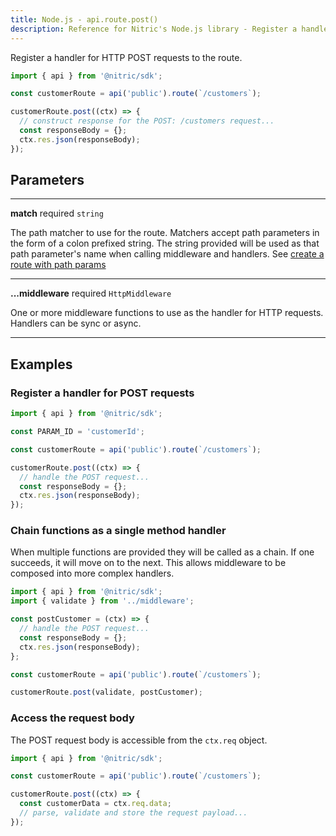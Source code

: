 ```yaml
---
title: Node.js - api.route.post()
description: Reference for Nitric's Node.js library - Register a handler for HTTP POST requests to the route.
---
```


Register a handler for HTTP POST requests to the route.

```javascript
import { api } from '@nitric/sdk';

const customerRoute = api('public').route(`/customers`);

customerRoute.post((ctx) => {
  // construct response for the POST: /customers request...
  const responseBody = {};
  ctx.res.json(responseBody);
});
```

## Parameters

---

**match** required `string`

The path matcher to use for the route. Matchers accept path parameters in the form of a colon prefixed string. The string provided will be used as that path parameter's name when calling middleware and handlers. See [create a route with path params](#create-a-route-with-path-params)

---

**...middleware** required `HttpMiddleware`

One or more middleware functions to use as the handler for HTTP requests. Handlers can be sync or async.

---

## Examples

### Register a handler for POST requests

```javascript
import { api } from '@nitric/sdk';

const PARAM_ID = 'customerId';

const customerRoute = api('public').route(`/customers`);

customerRoute.post((ctx) => {
  // handle the POST request...
  const responseBody = {};
  ctx.res.json(responseBody);
});
```

### Chain functions as a single method handler

When multiple functions are provided they will be called as a chain. If one succeeds, it will move on to the next. This allows middleware to be composed into more complex handlers.

```javascript
import { api } from '@nitric/sdk';
import { validate } from '../middleware';

const postCustomer = (ctx) => {
  // handle the POST request...
  const responseBody = {};
  ctx.res.json(responseBody);
};

const customerRoute = api('public').route(`/customers`);

customerRoute.post(validate, postCustomer);
```

### Access the request body

The POST request body is accessible from the `ctx.req` object.

```javascript
import { api } from '@nitric/sdk';

const customerRoute = api('public').route(`/customers`);

customerRoute.post((ctx) => {
  const customerData = ctx.req.data;
  // parse, validate and store the request payload...
});
```
